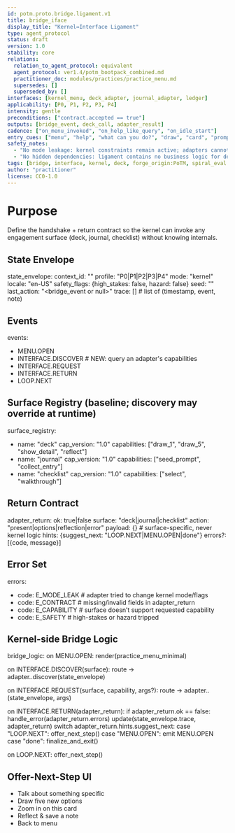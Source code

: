 ```yaml
---
id: potm.proto.bridge.ligament.v1
title: bridge_iface
display_title: "Kernel↔Interface Ligament"
type: agent_protocol
status: draft
version: 1.0
stability: core
relations:
  relation_to_agent_protocol: equivalent
  agent_protocol: ver1.4/potm_bootpack_combined.md
  practitioner_doc: modules/practices/practice_menu.md
  supersedes: []
  superseded_by: []
interfaces: [kernel_menu, deck_adapter, journal_adapter, ledger]
applicability: [P0, P1, P2, P3, P4]
intensity: gentle
preconditions: ["contract.accepted == true"]
outputs: [bridge_event, deck_call, adapter_result]
cadence: ["on_menu_invoked", "on_help_like_query", "on_idle_start"]
entry_cues: ["menu", "help", "what can you do?", "draw", "card", "prompt"]
safety_notes:
  - "No mode leakage: kernel constraints remain active; adapters cannot relax them."
  - "No hidden dependencies: ligament contains no business logic for decks."
tags: [bridge, interface, kernel, deck, forge_origin:PoTM, spiral_eval:2025-08-11]
author: "practitioner"
license: CC0-1.0
---
```


# Purpose
Define the handshake + return contract so the kernel can invoke any engagement surface (deck, journal, checklist) without knowing internals.

## State Envelope
state_envelope:
  context_id: "<uuid>"
  profile: "P0|P1|P2|P3|P4"
  mode: "kernel"
  locale: "en-US"
  safety_flags: {high_stakes: false, hazard: false}
  seed: "<uint32>"
  last_action: "<bridge_event or null>"
  trace: []  # list of (timestamp, event, note)

## Events
events:
  - MENU.OPEN
  - INTERFACE.DISCOVER      # NEW: query an adapter's capabilities
  - INTERFACE.REQUEST
  - INTERFACE.RETURN
  - LOOP.NEXT

## Surface Registry (baseline; discovery may override at runtime)
surface_registry:
  - name: "deck"
    cap_version: "1.0"
    capabilities: ["draw_1", "draw_5", "show_detail", "reflect"]
  - name: "journal"
    cap_version: "1.0"
    capabilities: ["seed_prompt", "collect_entry"]
  - name: "checklist"
    cap_version: "1.0"
    capabilities: ["select", "walkthrough"]

## Return Contract
adapter_return:
  ok: true|false
  surface: "deck|journal|checklist"
  action: "present|options|reflection|error"
  payload: {}                           # surface-specific, never kernel logic
  hints: {suggest_next: "LOOP.NEXT|MENU.OPEN|done"}
  errors?: [{code, message}]

## Error Set
errors:
  - code: E_MODE_LEAK      # adapter tried to change kernel mode/flags
  - code: E_CONTRACT       # missing/invalid fields in adapter_return
  - code: E_CAPABILITY     # surface doesn’t support requested capability
  - code: E_SAFETY         # high-stakes or hazard tripped

## Kernel-side Bridge Logic
bridge_logic:
  on MENU.OPEN:
    render(practice_menu_minimal)

  on INTERFACE.DISCOVER(surface):
    route -> adapter.<surface>.discover(state_envelope)

  on INTERFACE.REQUEST(surface, capability, args?):
    route -> adapter.<surface>.<capability>(state_envelope, args)

  on INTERFACE.RETURN(adapter_return):
    if adapter_return.ok == false:
      handle_error(adapter_return.errors)
    update(state_envelope.trace, adapter_return)
    switch adapter_return.hints.suggest_next:
      case "LOOP.NEXT": offer_next_step()
      case "MENU.OPEN": emit MENU.OPEN
      case "done":      finalize_and_exit()

  on LOOP.NEXT:
    offer_next_step()

## Offer-Next-Step UI
- Talk about something specific
- Draw five new options
- Zoom in on this card
- Reflect & save a note
- Back to menu
